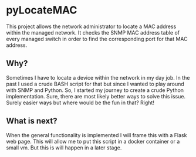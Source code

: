 # pyLocateMAC

This project allows the network administrator to locate a MAC address within the 
managed network. It checks the SNMP MAC address table of every managed switch in 
order to find the corresponding port for that MAC address.

## Why? 
Sometimes I have to locate a device within the network in my day job. In the 
past I used a crude BASH script for that but since I wanted to play around with
SNMP and Python. So, I started my journey to create a crude Python 
implementation. 
Sure, there are most likely better ways to solve this issue. Surely easier ways 
but where would be the fun in that? Right!

## What is next? 
When the general functionality is implemented I will frame this with a Flask 
web page. This will allow me to put this script in a docker container or a 
small vm. But this is will happen in a later stage. 